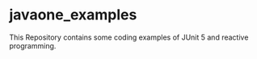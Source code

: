 # javaone_examples
This Repository contains some coding examples of JUnit 5 and reactive programming.
